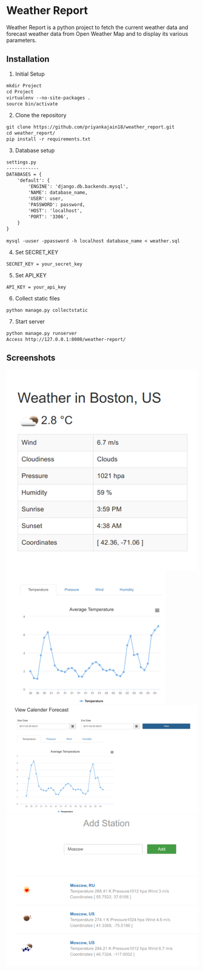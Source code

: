 # Weather Report
Weather Report is a python project to fetch the current weather data and forecast weather data from Open Weather Map and to display its various parameters.

## Installation
1. Initial Setup
```
mkdir Project
cd Project
virtualenv --no-site-packages .
source bin/activate
```
2. Clone the repository
```
git clone https://github.com/priyankajain18/weather_report.git
cd weather_report/
pip install -r requirements.txt
```
3. Database setup
```
settings.py
------------
DATABASES = {
    'default': {
        'ENGINE': 'django.db.backends.mysql',
        'NAME': database_name,
        'USER': user,
        'PASSWORD': password,
        'HOST': 'localhost',
        'PORT': '3306',
    }
}

mysql -uuser -ppassword -h localhost database_name < weather.sql
```
4. Set SECRET_KEY
```
SECRET_KEY = your_secret_key
```
5. Set API_KEY
```
API_KEY = your_api_key
```
6. Collect static files
```
python manage.py collectstatic
```
7. Start server
```
python manage.py runserver
Access http://127.0.0.1:8000/weather-report/
```
## Screenshots
![Current Weather Screenshot](https://github.com/priyankajain18/weather_report/blob/master/screenshots/screenshot1.png)
![Weather Parameters Chart Screenshot](https://github.com/priyankajain18/weather_report/blob/master/screenshots/screenshot2.png)
![Filtered Weather Forecast Data Screenshot](https://github.com/priyankajain18/weather_report/blob/master/screenshots/screenshot3.png)
![Add Weather Station Screenshot](https://github.com/priyankajain18/weather_report/blob/master/screenshots/screenshot4.png)
